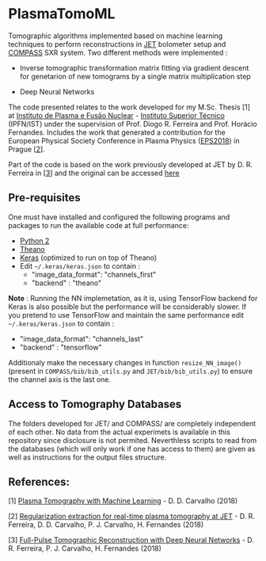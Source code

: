 # PlasmaTomoML

Tomographic algorithms implemented based on machine learning techniques to perform reconstructions in [JET](https://www.euro-fusion.org/devices/jet/) bolometer setup and [COMPASS](http://www.ipp.cas.cz/vedecka_struktura_ufp/tokamak/tokamak_compass/) SXR system. Two different methods were implemented :

- Inverse tomographic transformation matrix fitting via gradient descent for genetarion of new tomograms by a single matrix multiplication step

- Deep Neural Networks

The code presented relates to the work developed for my M.Sc. Thesis [1] at [Instituto de Plasma e Fusão Nuclear](https://www.ipfn.tecnico.ulisboa.pt/) - [Instituto Superior Técnico](https://tecnico.ulisboa.pt/pt/) (IPFN/IST) under the supervision of Prof. Diogo R. Ferreira and Prof. Horácio Fernandes. Includes the work that generated a contribution for the European Physical Society Conference in Plasma Physics ([EPS2018](https://eps2018.eli-beams.eu/en/)) in Prague [[2](http://ocs.ciemat.es/EPS2018ABS/pdf/P4.1005.pdf)].

Part of the code is based on the work previously developed at JET by D. R. Ferreira in [[3](https://arxiv.org/pdf/1802.02242.pdf)] and the original can be accessed [here](https://github.com/diogoff/plasma-tomography)

## Pre-requisites 

One must have installed and configured the following programs and packages to run the available code at full performance:

- [Python 2](https://www.python.org/downloads/)
- [Theano](http://deeplearning.net/software/theano/)
- [Keras](https://keras.io/) (optimized to run on top of Theano)
- Edit `~/.keras/keras.json` to contain :  
   - "image_data_format": "channels_first"
   - "backend" : "theano"
   
**Note** : Running the NN implemetation, as it is, using TensorFlow backend for Keras is also possible but the performance will be considerably slower. If you pretend to use TensorFlow and maintain the same performance edit `~/.keras/keras.json` to contain :  
   - "image_data_format": "channels_last"
   - "backend" : "tensorflow"

Additionaly make the necessary changes in function `resize_NN_image()` (present in `COMPASS/bib/bib_utils.py` and `JET/bib/bib_utils.py`) to ensure the channel axis is the last one. 

## Access to Tomography Databases 

The folders developed for JET/ and COMPASS/ are completely independent of each other. No data from the actual experimets is available in this repository since disclosure is not permited. Neverthless scripts to read from the databases (which will only work if one has access to them) are given as well as instructions for the output files structure.

## References:

[1]  [Plasma Tomography with Machine Learning](https://drive.google.com/file/d/18KEKLSLgAd2VN5O9Q5WEiBxQ5ygF6xUK/view?usp=sharing) - D. D. Carvalho (2018) 

[2] [Regularization extraction for real-time plasma tomography at JET](http://ocs.ciemat.es/EPS2018ABS/pdf/P4.1005.pdf) - D. R. Ferreira, D. D. Carvalho, P. J. Carvalho, H. Fernandes (2018)

[3] [Full-Pulse Tomographic Reconstruction with Deep Neural Networks](https://arxiv.org/pdf/1802.02242.pdf) - D. R. Ferreira, P. J. Carvalho, H. Fernandes (2018)
